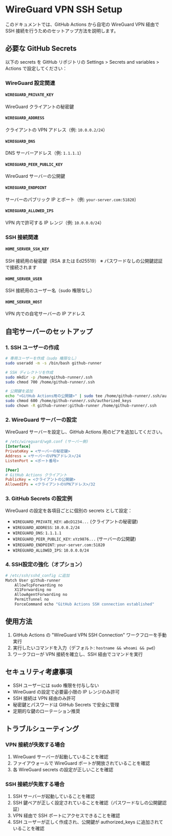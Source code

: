 # WireGuard VPN SSH Setup

このドキュメントでは、GitHub Actions から自宅の WireGuard VPN 経由で SSH 接続を行うためのセットアップ方法を説明します。

## 必要な GitHub Secrets

以下の secrets を GitHub リポジトリの Settings > Secrets and variables > Actions で設定してください：

### WireGuard 設定関連

#### `WIREGUARD_PRIVATE_KEY`
WireGuard クライアントの秘密鍵

#### `WIREGUARD_ADDRESS`
クライアントの VPN アドレス（例: `10.0.0.2/24`）

#### `WIREGUARD_DNS`
DNS サーバーアドレス（例: `1.1.1.1`）

#### `WIREGUARD_PEER_PUBLIC_KEY`
WireGuard サーバーの公開鍵

#### `WIREGUARD_ENDPOINT`
サーバーのパブリック IP とポート（例: `your-server.com:51820`）

#### `WIREGUARD_ALLOWED_IPS`
VPN 内で許可する IP レンジ（例: `10.0.0.0/24`）

### SSH 接続関連

#### `HOME_SERVER_SSH_KEY`
SSH 接続用の秘密鍵（RSA または Ed25519）
※ パスワードなしの公開鍵認証で接続されます

#### `HOME_SERVER_USER`
SSH 接続用のユーザー名（sudo 権限なし）

#### `HOME_SERVER_HOST`
VPN 内での自宅サーバーの IP アドレス

## 自宅サーバーのセットアップ

### 1. SSH ユーザーの作成

```bash
# 専用ユーザーを作成（sudo 権限なし）
sudo useradd -m -s /bin/bash github-runner

# SSH ディレクトリを作成
sudo mkdir -p /home/github-runner/.ssh
sudo chmod 700 /home/github-runner/.ssh

# 公開鍵を追加
echo "<GitHub Actions用の公開鍵>" | sudo tee /home/github-runner/.ssh/authorized_keys
sudo chmod 600 /home/github-runner/.ssh/authorized_keys
sudo chown -R github-runner:github-runner /home/github-runner/.ssh
```

### 2. WireGuard サーバーの設定

WireGuard サーバーを設定し、GitHub Actions 用のピアを追加してください。

```ini
# /etc/wireguard/wg0.conf (サーバー側)
[Interface]
PrivateKey = <サーバーの秘密鍵>
Address = <サーバーのVPNアドレス>/24
ListenPort = <ポート番号>

[Peer]
# GitHub Actions クライアント
PublicKey = <クライアントの公開鍵>
AllowedIPs = <クライアントのVPNアドレス>/32
```

### 3. GitHub Secrets の設定例

WireGuard の設定を各項目ごとに個別の secrets として設定：

- `WIREGUARD_PRIVATE_KEY`: `aBcD1234...` (クライアントの秘密鍵)
- `WIREGUARD_ADDRESS`: `10.0.0.2/24`
- `WIREGUARD_DNS`: `1.1.1.1`
- `WIREGUARD_PEER_PUBLIC_KEY`: `xYz9876...` (サーバーの公開鍵)
- `WIREGUARD_ENDPOINT`: `your-server.com:51820`
- `WIREGUARD_ALLOWED_IPS`: `10.0.0.0/24`

### 4. SSH設定の強化（オプション）

```bash
# /etc/ssh/sshd_config に追加
Match User github-runner
    AllowTcpForwarding no
    X11Forwarding no
    AllowAgentForwarding no
    PermitTunnel no
    ForceCommand echo "GitHub Actions SSH connection established"
```

## 使用方法

1. GitHub Actions の "WireGuard VPN SSH Connection" ワークフローを手動実行
2. 実行したいコマンドを入力（デフォルト: `hostname && whoami && pwd`）
3. ワークフローが VPN 接続を確立し、SSH 経由でコマンドを実行

## セキュリティ考慮事項

- SSH ユーザーには sudo 権限を付与しない
- WireGuard の設定で必要最小限の IP レンジのみ許可
- SSH 接続は VPN 経由のみ許可
- 秘密鍵とパスワードは GitHub Secrets で安全に管理
- 定期的な鍵のローテーション推奨

## トラブルシューティング

### VPN 接続が失敗する場合

1. WireGuard サーバーが起動していることを確認
2. ファイアウォールで WireGuard ポートが開放されていることを確認
3. 各 WireGuard secrets の設定が正しいことを確認

### SSH 接続が失敗する場合

1. SSH サーバーが起動していることを確認
2. SSH 鍵ペアが正しく設定されていることを確認（パスワードなしの公開鍵認証）
3. VPN 経由で SSH ポートにアクセスできることを確認
4. SSH ユーザーが正しく作成され、公開鍵が authorized_keys に追加されていることを確認
